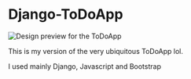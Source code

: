 # Django-ToDoApp



![Design preview for the ToDoApp](./projectApp/static/todoApp.png)

This is my version of the very ubiquitous ToDoApp lol.

I used mainly Django, Javascript and Bootstrap
